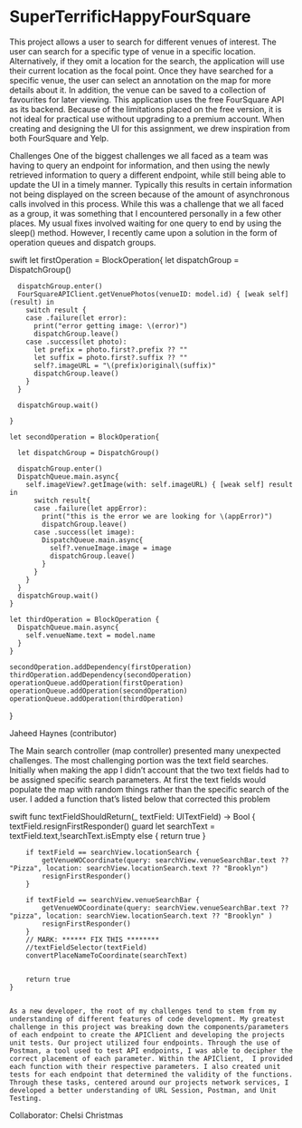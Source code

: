 # SuperTerrificHappyFourSquare

This project allows a user to search for different venues of interest. The user can search for a specific type of venue in a specific location. Alternatively, if they omit a location for the search, the application will use their current location as the focal point. Once they have searched for a specific venue, the user can select an annotation on the map for more details about it. In addition, the venue can be saved to a collection of favourites for later viewing. 
This application uses the free FourSquare API as its backend. Because of the limitations placed on the free version, it is not ideal for practical use without upgrading to a premium account. When creating and designing the UI for this assignment, we drew inspiration from both FourSquare and Yelp.

Challenges 
One of the biggest challenges we all faced as a team was having to query an endpoint for information, and then using the newly retrieved information to query a different endpoint, while still being able to update the UI in a timely manner. Typically this results in certain information not being displayed on the screen because of the amount of asynchronous calls involved in this process. While this was a challenge that we all faced as a group, it was something that I encountered personally in a few other places. My usual fixes involved waiting for one query to end by using the sleep() method. However, I recently came upon a solution in the form of operation queues and dispatch groups.

swift 
let firstOperation = BlockOperation{
      let dispatchGroup = DispatchGroup()
       
      dispatchGroup.enter()
      FourSquareAPIClient.getVenuePhotos(venueID: model.id) { [weak self] (result) in
        switch result {
        case .failure(let error):
          print("error getting image: \(error)")
          dispatchGroup.leave()
        case .success(let photo):
          let prefix = photo.first?.prefix ?? ""
          let suffix = photo.first?.suffix ?? ""
          self?.imageURL = "\(prefix)original\(suffix)"
          dispatchGroup.leave()
        }
      }
       
      dispatchGroup.wait()
       
    }
     
    let secondOperation = BlockOperation{
       
      let dispatchGroup = DispatchGroup()
       
      dispatchGroup.enter()
      DispatchQueue.main.async{
        self.imageView?.getImage(with: self.imageURL) { [weak self] result in
          switch result{
          case .failure(let appError):
            print("this is the error we are looking for \(appError)")
            dispatchGroup.leave()
          case .success(let image):
            DispatchQueue.main.async{
              self?.venueImage.image = image
              dispatchGroup.leave()
            }
          }
        }
      }
      dispatchGroup.wait()
    }
     
    let thirdOperation = BlockOperation {
      DispatchQueue.main.async{
        self.venueName.text = model.name
      }
    }
     
    secondOperation.addDependency(firstOperation)
    thirdOperation.addDependency(secondOperation)
    operationQueue.addOperation(firstOperation)
    operationQueue.addOperation(secondOperation)
    operationQueue.addOperation(thirdOperation)
  }
  
  
  Jaheed Haynes (contributor)

The Main search controller (map controller)  presented many unexpected challenges. The most challenging portion was the text field searches. Initially when making the app I didn’t account that the two text fields had to be assigned specific search parameters. At first the text fields would populate the map with random things rather than the specific search of the user. I added a function that’s listed below that corrected this problem

swift
func textFieldShouldReturn(_ textField: UITextField) -> Bool {
        textField.resignFirstResponder()
        guard let searchText = textField.text,!searchText.isEmpty else {
            return true
        }
        
        if textField == searchView.locationSearch {
            getVenueWOCoordinate(query: searchView.venueSearchBar.text ?? "Pizza", location: searchView.locationSearch.text ?? "Brooklyn")
            resignFirstResponder()
        }
        
        if textField == searchView.venueSearchBar {
            getVenueWOCoordinate(query: searchView.venueSearchBar.text ?? "pizza", location: searchView.locationSearch.text ?? "Brooklyn" )
            resignFirstResponder()
        }
        // MARK: ****** FIX THIS ********
        //textFieldSelector(textField)
        convertPlaceNameToCoordinate(searchText)
        
        
        return true
    }
    
    
    As a new developer, the root of my challenges tend to stem from my understanding of different features of code development. My greatest challenge in this project was breaking down the components/parameters of each endpoint to create the APIClient and developing the projects unit tests. Our project utilized four endpoints. Through the use of Postman, a tool used to test API endpoints, I was able to decipher the correct placement of each parameter. Within the APIClient,  I provided each function with their respective parameters. I also created unit tests for each endpoint that determined the validity of the functions. Through these tasks, centered around our projects network services, I developed a better understanding of URL Session, Postman, and Unit Testing. 


Collaborator: Chelsi Christmas 
